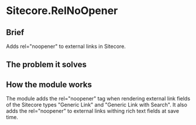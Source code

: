 # Sitecore.RelNoOpener

## Brief
Adds rel="noopener" to external links in Sitecore.

## The problem it solves


## How the module works
The module adds the rel="noopener" tag when rendering external link fields of the Sitecore types "Generic Link" and "Generic Link with Search". It also adds the rel="noopener" to external links withing rich text fields at save time.


